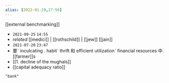 ```yaml
---
alias: [2022-01-29,17:56]
---
```

[[external benchmarking]]

- `2021-09-25` `14:55`
- _related_ [[medici]] | [[rothschild]] | [[jew]] [[jain]]
- `2021-07-20` `23:47`
- 要ˋ inculcating . habitˋ thrift 和 efficient utilizationˋ financial resources 中. [[farmer]]s
- [[1. decline of the mughals]]
- [[capital adequacy ratio]]
```query
"bank"
```